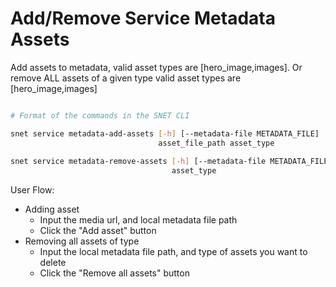 # Add/Remove Service Metadata Assets

Add assets to metadata, valid asset types are \[hero\_image,images]. Or remove ALL assets of a given type valid asset types are \[hero\_image,images]

<figure><img src="../../../../../../../public/assets/images/products/TUI/Screenshot 2024-08-17 at 6.03.18 PM.png" alt=""><figcaption></figcaption></figure>

```bash
# Format of the commands in the SNET CLI

snet service metadata-add-assets [-h] [--metadata-file METADATA_FILE]
                                 asset_file_path asset_type
                                 
snet service metadata-remove-assets [-h] [--metadata-file METADATA_FILE]
                                    asset_type
```

User Flow:

* Adding asset
  * Input the media url, and local metadata file path
  * Click the "Add asset" button
* Removing all assets of type
  * Input the local metadata file path, and type of assets you want to delete
  * Click the "Remove all assets" button
